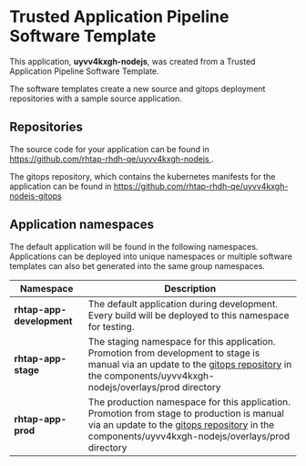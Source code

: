 # Trusted Application Pipeline Software Template

This application, **uyvv4kxgh-nodejs**, was created from a Trusted Application Pipeline Software Template.

The software templates create a new source and gitops deployment repositories with a sample source application. 

## Repositories

The source code for your application can be found in [https://github.com/rhtap-rhdh-qe/uyvv4kxgh-nodejs ](https://github.com/rhtap-rhdh-qe/uyvv4kxgh-nodejs ).
 
The gitops repository, which contains the kubernetes manifests for the application can be found in 
[https://github.com/rhtap-rhdh-qe/uyvv4kxgh-nodejs-gitops ](https://github.com/rhtap-rhdh-qe/uyvv4kxgh-nodejs-gitops ) 

## Application namespaces 

The default application will be found in the following namespaces. Applications can be deployed into unique namespaces or multiple software templates can also bet generated into the same group namespaces.  

|  Namespace   |  Description   |  
| -------- | -------- |   
| **rhtap-app-development** | The default application during development. Every build will be deployed to this namespace for testing. | 
| **rhtap-app-stage** | The staging namespace for this application. Promotion from development to stage is manual via an update to the [gitops repository](https://github.com/rhtap-rhdh-qe/uyvv4kxgh-nodejs-gitops ) in the components/uyvv4kxgh-nodejs/overlays/prod directory |  
| **rhtap-app-prod** | The production namespace for this application. Promotion from stage to production is manual via an update to the [gitops repository](https://github.com/rhtap-rhdh-qe/uyvv4kxgh-nodejs-gitops ) in the components/uyvv4kxgh-nodejs/overlays/prod directory | 